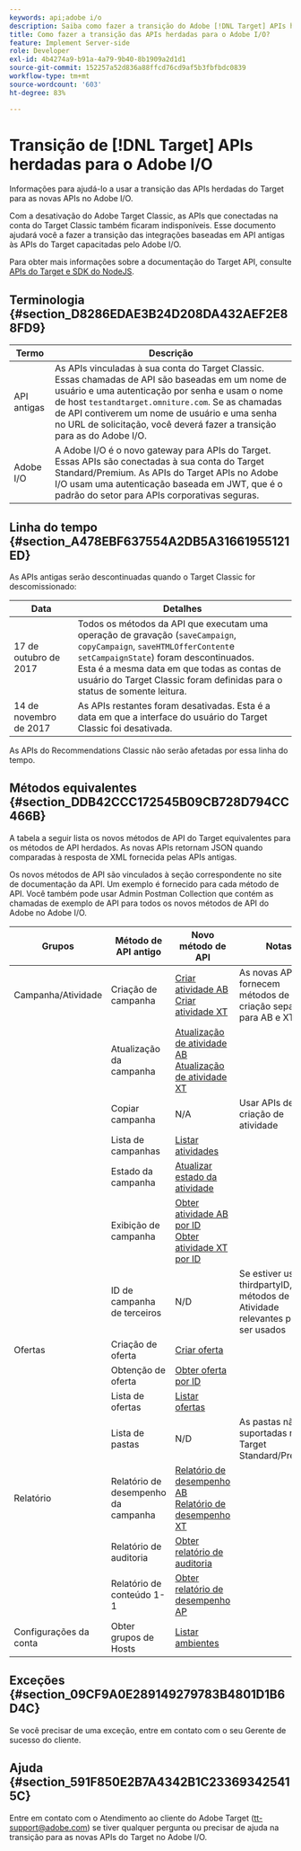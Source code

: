 ```yaml
---
keywords: api;adobe i/o
description: Saiba como fazer a transição do Adobe [!DNL Target] APIs herdadas clássicas para as novas APIs no Adobe I/O.
title: Como fazer a transição das APIs herdadas para o Adobe I/O?
feature: Implement Server-side
role: Developer
exl-id: 4b4274a9-b91a-4a79-9b40-8b1909a2d1d1
source-git-commit: 152257a52d836a88ffcd76cd9af5b3fbfbdc0839
workflow-type: tm+mt
source-wordcount: '603'
ht-degree: 83%

---
```


# Transição de [!DNL Target] APIs herdadas para o Adobe I/O

Informações para ajudá-lo a usar a transição das APIs herdadas do Target para as novas APIs no Adobe I/O.

Com a desativação do Adobe Target Classic, as APIs que conectadas na conta do Target Classic também ficaram indisponíveis. Esse documento ajudará você a fazer a transição das integrações baseadas em API antigas às APIs do Target capacitadas pelo Adobe I/O.

Para obter mais informações sobre a documentação do Target API, consulte  [APIs do Target e SDK do NodeJS](/help/main/c-implementing-target/c-api-and-sdk-overview/api-and-sdk-overview.md#concept_5718EC1FF2ED4436935D0BCCD7AA29A6).

## Terminologia {#section_D8286EDAE3B24D208DA432AEF2E88FD9}

| Termo | Descrição |
|--- |--- |
| API antigas | As APIs vinculadas à sua conta do Target Classic. Essas chamadas de API são baseadas em um nome de usuário e uma autenticação por senha e usam o nome de host `testandtarget.omniture.com`. Se as chamadas de API contiverem um nome de usuário e uma senha no URL de solicitação, você deverá fazer a transição para as do Adobe I/O. |
| Adobe I/O | A Adobe I/O é o novo gateway para APIs do Target. Essas APIs são conectadas à sua conta do Target Standard/Premium. As APIs do Target APIs no Adobe I/O usam uma autenticação baseada em JWT, que é o padrão do setor para APIs corporativas seguras. |

## Linha do tempo  {#section_A478EBF637554A2DB5A31661955121ED}

As APIs antigas serão descontinuadas quando o Target Classic for descomissionado:

| Data | Detalhes |
|--- |--- |
| 17 de outubro de 2017 | Todos os métodos da API que executam uma operação de gravação (`saveCampaign`, `copyCampaign`, `saveHTMLOfferContent`e `setCampaignState`) foram descontinuados.<br>Esta é a mesma data em que todas as contas de usuário do Target Classic foram definidas para o status de somente leitura. |
| 14 de novembro de 2017 | As APIs restantes foram desativadas. Esta é a data em que a interface do usuário do Target Classic foi desativada. |

As APIs do Recommendations Classic não serão afetadas por essa linha do tempo.

## Métodos equivalentes  {#section_DDB42CCC172545B09CB728D794CC466B}

A tabela a seguir lista os novos métodos de API do Target equivalentes para os métodos de API herdados. As novas APIs retornam JSON quando comparadas à resposta de XML fornecida pelas APIs antigas.

Os novos métodos de API são vinculados à seção correspondente no site de documentação da API. Um exemplo é fornecido para cada método de API. Você também pode usar Admin Postman Collection que contém as chamadas de exemplo de API para todos os novos métodos de API do Adobe no Adobe I/O.

| Grupos | Método de API antigo | Novo método de API | Notas |
|--- |--- |--- |--- |
| Campanha/Atividade | Criação de campanha | [Criar atividade AB](https://developers.adobetarget.com/api/#create-ab-activity)<br>[Criar atividade XT](https://developers.adobetarget.com/api/#create-xt-activity) | As novas APIs fornecem métodos de criação separados para AB e XT |
|  | Atualização da campanha | [Atualização de atividade AB](https://developers.adobetarget.com/api/#update-ab-activity)<br>[Atualização de atividade XT](https://developers.adobetarget.com/api/#update-xt-activity) |  |
|  | Copiar campanha | N/A | Usar APIs de criação de atividade |
|  | Lista de campanhas | [Listar atividades](https://developers.adobetarget.com/api/#list-activities) |  |
|  | Estado da campanha | [Atualizar estado da atividade](https://developers.adobetarget.com/api/#update-activity-state) |  |
|  | Exibição de campanha | [Obter atividade AB por ID](https://developers.adobetarget.com/api/#get-ab-activity-by-id)<br>[Obter atividade XT por ID](https://developers.adobetarget.com/api/#get-xt-activity-by-id) |  |
|  | ID de campanha de terceiros | N/D | Se estiver usando thirdpartyID, os métodos de Atividade relevantes podem ser usados |
| Ofertas | Criação de oferta | [Criar oferta](https://developers.adobetarget.com/api/#create-offer) |  |
|  | Obtenção de oferta | [Obter oferta por ID](https://developers.adobetarget.com/api/#get-offer-by-id) |  |
|  | Lista de ofertas | [Listar ofertas](https://developers.adobetarget.com/api/#list-offers) |  |
|  | Lista de pastas | N/D | As pastas não são suportadas no Target Standard/Premium |
| Relatório | Relatório de desempenho da campanha | [Relatório de desempenho AB](https://developers.adobetarget.com/api/#get-ab-performance-report)<br>[Relatório de desempenho XT](https://developers.adobetarget.com/api/#get-xt-performance-report) |  |
|  | Relatório de auditoria | [Obter relatório de auditoria](https://developers.adobetarget.com/api/#get-audit-report) |  |
|  | Relatório de conteúdo 1-1 | [Obter relatório de desempenho AP](https://developers.adobetarget.com/api/#get-ap-activity-performance-report) |  |
| Configurações da conta | Obter grupos de Hosts | [Listar ambientes](https://developers.adobetarget.com/api/#list-environments) |  |

## Exceções {#section_09CF9A0E289149279783B4801D1B6D4C}

Se você precisar de uma exceção, entre em contato com o seu Gerente de sucesso do cliente.

## Ajuda  {#section_591F850E2B7A4342B1C233693425415C}

Entre em contato com o Atendimento ao cliente do Adobe Target (tt-support@adobe.com) se tiver qualquer pergunta ou precisar de ajuda na transição para as novas APIs do Target no Adobe I/O.
